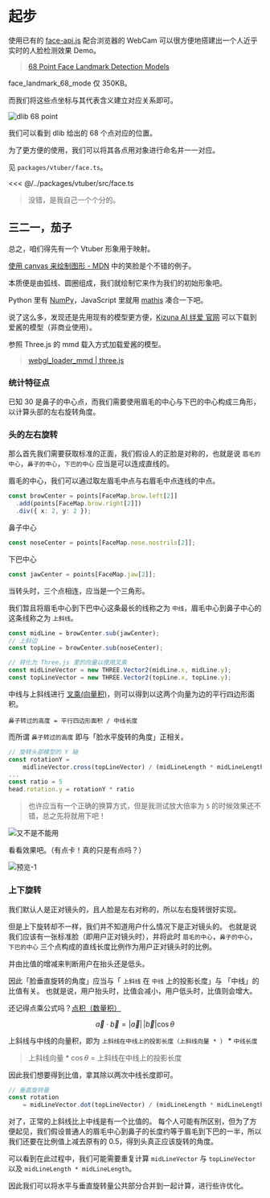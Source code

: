 # 起步

使用已有的 [face-api.js](https://github.com/justadudewhohacks/face-api.js/) 配合浏览器的 WebCam 可以很方便地搭建出一个人近乎实时的人脸检测效果 Demo。

> [68 Point Face Landmark Detection Models](https://github.com/justadudewhohacks/face-api.js#68-point-face-landmark-detection-models)

face_landmark_68_mode 仅 350KB。

而我们将这些点坐标与其代表含义建立对应关系即可。

![dlib 68 point](/images/face-68-landmarks.jpg)

我们可以看到 dlib 给出的 68 个点对应的位置。

为了更方便的使用，我们可以将其各点用对象进行命名并一一对应。

见 `packages/vtuber/face.ts`。

<<< @/../packages/vtuber/src/face.ts

> 没错，是我自己一个个分的。

## 三二一，茄子

总之，咱们得先有一个 Vtuber 形象用于映射。

[使用 canvas 来绘制图形 - MDN](https://developer.mozilla.org/zh-CN/docs/Web/API/Canvas_API/Tutorial/Drawing_shapes) 中的笑脸是个不错的例子。

本质便是由弧线、圆圈组成，我们就绘制它来作为我们的初始形象吧。

Python 里有 [NumPy](https://numpy.org/)，JavaScript 里就用 [mathjs](https://github.com/josdejong/mathjs) 凑合一下吧。

说了这么多，发现还是先用现有的模型更方便，[Kizuna AI 绊爱 官网](https://kizunaai.com/download/) 可以下载到爱酱的模型（非商业使用）。

参照 Three.js 的 mmd 载入方式加载爱酱的模型。

> [webgl_loader_mmd | three.js](https://threejs.org/examples/?q=mmd#webgl_loader_mmd)

### 统计特征点

已知 30 是鼻子的中心点，而我们需要使用眉毛的中心与下巴的中心构成三角形，以计算头部的左右旋转角度。

### 头的左右旋转

那么首先我们需要获取标准的正面，我们假设人的正脸是对称的，也就是说 `眉毛的中心`，`鼻子的中心`，`下巴的中心` 应当是可以连成直线的。

眉毛的中心，我们可以通过取左眉毛中点与右眉毛中点连线的中点。

```ts
const browCenter = points[FaceMap.brow.left[2]]
  .add(points[FaceMap.brow.right[2]])
  .div({ x: 2, y: 2 });
```

鼻子中心

```ts
const noseCenter = points[FaceMap.nose.nostrils[2]];
```

下巴中心

```ts
const jawCenter = points[FaceMap.jaw[2]];
```

当转头时，三个点相连，应当是一个三角形。

我们暂且将眉毛中心到下巴中心这条最长的线称之为 `中线`，眉毛中心到鼻子中心的这条线称之为 `上斜线`。

```ts
const midLine = browCenter.sub(jawCenter);
// 上斜边
const topLine = browCenter.sub(noseCenter);

// 转化为 Three.js 里的向量以使用叉乘
const midLineVector = new THREE.Vector2(midLine.x, midLine.y);
const topLineVector = new THREE.Vector2(topLine.x, topLine.y);
```

中线与上斜线进行 [叉乘(向量积)](https://baike.baidu.com/item/%E5%90%91%E9%87%8F%E7%A7%AF)，则可以得到以这两个向量为边的平行四边形面积。

`鼻子转过的高度 = 平行四边形面积 / 中线长度`

而所谓 `鼻子转过的高度` 即与「脸水平旋转的角度」正相关。

```ts
// 旋转头部模型的 Y 轴
const rotationY =
    midlineVector.cross(topLineVector) / (midLineLength * midLineLength);
...
const ratio = 5
head.rotation.y = rotationY * ratio
```

> 也许应当有一个正确的换算方式，但是我测试放大倍率为 `5` 的时候效果还不错，总之先将就用下吧！

![又不是不能用](https://cdn.jsdelivr.net/gh/YunYouJun/cdn/img/meme/not-unusable.jpg)

看看效果吧。（有点卡！真的只是有点吗？）

![预览-1](/gif/preview-1.gif)

### 上下旋转

我们默认人是正对镜头的，且人脸是左右对称的，所以左右旋转很好实现。

但是上下旋转却不一样，我们并不知道用户什么情况下是正对镜头的。
也就是说我们应该有一张标准脸（即用户正对镜头时），并将此时 `眉毛的中心`，`鼻子的中心`，`下巴的中心` 三个点构成的直线长度比例作为用户正对镜头时的比例。

并由比值的增减来判断用户在抬头还是低头。

因此「脸垂直旋转的角度」应当与「 `上斜线` 在 `中线` 上的投影长度」与 「中线」的比值有关。
也就是说，用户抬头时，比值会减小，用户低头时，比值则会增大。

还记得点乘公式吗？[点积（数量积）](https://zh.wikipedia.org/wiki/%E7%82%B9%E7%A7%AF)

$$
\vec{a} \cdot \vec{b} = |\vec{a}| \, |\vec{b}| \cos \theta
$$

上斜线与中线的向量积，即为 `上斜线在中线上的投影长度（上斜线向量 * ）`  * `中线长度`

> 上斜线向量 * $\cos \theta$ = 上斜线在中线上的投影长度

因此我们想要得到比值，拿其除以两次中线长度即可。

```ts
// 垂直旋转量
const rotation
    = midLineVector.dot(topLineVector) / (midLineLength * midLineLength) - 0.5
```

对了，正常的上斜线比上中线是有一个比值的。
每个人可能有所区别，但为了方便起见，我们假设普通人的眉毛中心到鼻子的长度约等于眉毛到下巴的一半，所以我们还要在比例值上减去原有的 0.5，得到头真正应该旋转的角度。

可以看到在此过程中，我们可能需要重复计算 `midLineVector` 与 `topLineVector` 以及 `midLineLength * midLineLength`。

因此我们可以将水平与垂直旋转量公共部分合并到一起计算，进行些许优化。

